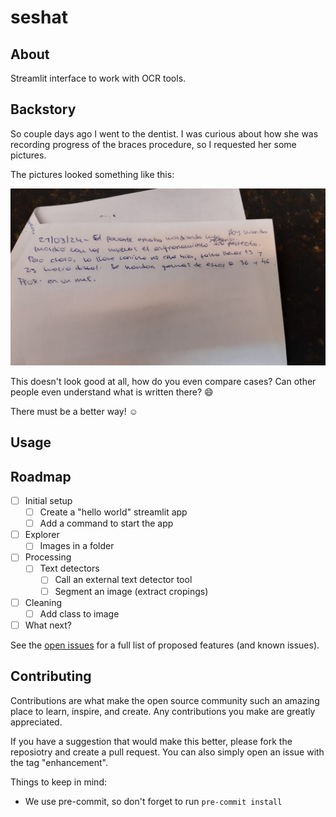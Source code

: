# seshat

## About

Streamlit interface to work with OCR tools.

## Backstory

So couple days ago I went to the dentist. I was curious about how she was
recording progress of the braces procedure, so I requested her some pictures.

The pictures looked something like this:

![Medical History](static/medical_history.jpeg)

This doesn't look good at all, how do you even compare cases?
Can other people even understand what is written there? :smile:

There must be a better way! :relaxed:

## Usage


## Roadmap

- [ ] Initial setup
    - [ ] Create a "hello world" streamlit app
    - [ ] Add a command to start the app
- [ ] Explorer
    - [ ] Images in a folder
- [ ] Processing
    - [ ] Text detectors
        - [ ] Call an external text detector tool
        - [ ] Segment an image (extract cropings)
- [ ] Cleaning
    - [ ] Add class to image
- [ ] What next?

See the [open issues][open-issues] for a full list of
proposed features (and known issues).

## Contributing

Contributions are what make the open source community such an amazing place
to learn, inspire, and create.
Any contributions you make are greatly appreciated.

If you have a suggestion that would make this better, please fork
the reposiotry and create a pull request. You can also simply open
an issue with the tag "enhancement".

Things to keep in mind:

- We use pre-commit, so don't forget to run `pre-commit install`

[open-issues]: https://github.com/othneildrew/Best-README-Template/issues
